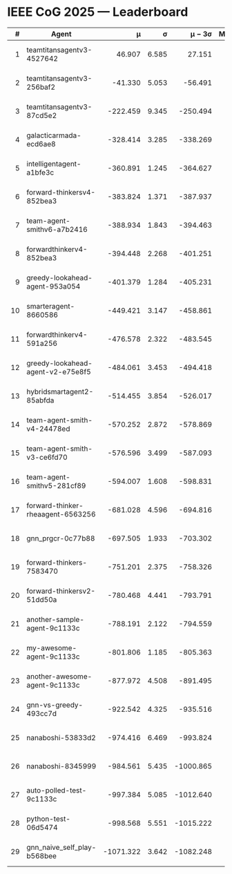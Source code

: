 # IEEE CoG 2025 — Leaderboard

| # | Agent | μ | σ | μ − 3σ | Matches | Updated |
|---:|---|---:|---:|---:|---:|---|
| 1 | teamtitansagentv3-4527642 | 46.907 | 6.585 | 27.151 | 22470 | 2025-08-25 16:54 |
| 2 | teamtitansagentv3-256baf2 | -41.330 | 5.053 | -56.491 | 22776 | 2025-08-25 16:54 |
| 3 | teamtitansagentv3-87cd5e2 | -222.459 | 9.345 | -250.494 | 23346 | 2025-08-25 16:54 |
| 4 | galacticarmada-ecd6ae8 | -328.414 | 3.285 | -338.269 | 21020 | 2025-08-25 16:54 |
| 5 | intelligentagent-a1bfe3c | -360.891 | 1.245 | -364.627 | 19197 | 2025-08-25 16:54 |
| 6 | forward-thinkersv4-852bea3 | -383.824 | 1.371 | -387.937 | 18638 | 2025-08-25 16:54 |
| 7 | team-agent-smithv6-a7b2416 | -388.934 | 1.843 | -394.463 | 22480 | 2025-08-25 16:54 |
| 8 | forwardthinkerv4-852bea3 | -394.448 | 2.268 | -401.251 | 19103 | 2025-08-25 16:54 |
| 9 | greedy-lookahead-agent-953a054 | -401.379 | 1.284 | -405.231 | 20786 | 2025-08-25 16:54 |
| 10 | smarteragent-8660586 | -449.421 | 3.147 | -458.861 | 19154 | 2025-08-25 16:54 |
| 11 | forwardthinkerv4-591a256 | -476.578 | 2.322 | -483.545 | 18408 | 2025-08-25 16:54 |
| 12 | greedy-lookahead-agent-v2-e75e8f5 | -484.061 | 3.453 | -494.418 | 23046 | 2025-08-25 16:54 |
| 13 | hybridsmartagent2-85abfda | -514.455 | 3.854 | -526.017 | 18858 | 2025-08-25 16:54 |
| 14 | team-agent-smith-v4-24478ed | -570.252 | 2.872 | -578.869 | 22476 | 2025-08-25 16:54 |
| 15 | team-agent-smith-v3-ce6fd70 | -576.596 | 3.499 | -587.093 | 23156 | 2025-08-25 16:54 |
| 16 | team-agent-smithv5-281cf89 | -594.007 | 1.608 | -598.831 | 21660 | 2025-08-25 16:54 |
| 17 | forward-thinker-rheaagent-6563256 | -681.028 | 4.596 | -694.816 | 20924 | 2025-08-25 16:54 |
| 18 | gnn_prgcr-0c77b88 | -697.505 | 1.933 | -703.302 | 19900 | 2025-08-25 16:54 |
| 19 | forward-thinkers-7583470 | -751.201 | 2.375 | -758.326 | 20640 | 2025-08-25 16:54 |
| 20 | forward-thinkersv2-51dd50a | -780.468 | 4.441 | -793.791 | 21884 | 2025-08-25 16:54 |
| 21 | another-sample-agent-9c1133c | -788.191 | 2.122 | -794.559 | 22600 | 2025-08-25 16:54 |
| 22 | my-awesome-agent-9c1133c | -801.806 | 1.185 | -805.363 | 23160 | 2025-08-25 16:54 |
| 23 | another-awesome-agent-9c1133c | -877.972 | 4.508 | -891.495 | 24300 | 2025-08-25 16:54 |
| 24 | gnn-vs-greedy-493cc7d | -922.542 | 4.325 | -935.516 | 17600 | 2025-08-25 16:54 |
| 25 | nanaboshi-53833d2 | -974.416 | 6.469 | -993.824 | 17480 | 2025-08-25 16:54 |
| 26 | nanaboshi-8345999 | -984.561 | 5.435 | -1000.865 | 18250 | 2025-08-25 16:54 |
| 27 | auto-polled-test-9c1133c | -997.384 | 5.085 | -1012.640 | 23520 | 2025-08-25 16:54 |
| 28 | python-test-06d5474 | -998.568 | 5.551 | -1015.222 | 18070 | 2025-08-25 16:54 |
| 29 | gnn_naive_self_play-b568bee | -1071.322 | 3.642 | -1082.248 | 18300 | 2025-08-25 16:54 |

